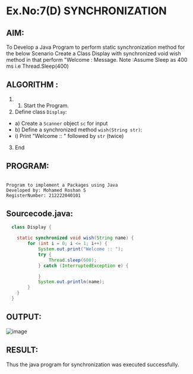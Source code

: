 
# Ex.No:7(D) SYNCHRONIZATION
## AIM:
 To Develop a Java Program to perform static synchronization method for the below Scenario Create a Class Display with synchronized void wish method in that perform "Welcome : Message. Note :Assume Sleep as 400 ms i.e Thread.Sleep(400)
 
## ALGORITHM :
1.	1.	Start the Program.
2.	Define class `Display`:
-	a) Create a `Scanner` object `sc` for input
-	b) Define a synchronized method `wish(String str)`:
- i) Print "Welcome :: " followed by `str` (twice)
3.	End

## PROGRAM:
 ```

Program to implement a Packages using Java
Developed by: Mohamed Roshan S
RegisterNumber: 212222040101

```

## Sourcecode.java:
```java
  class Display {

	static synchronized void wish(String name) {
		for (int i = 0; i <= 1; i++) {
			System.out.print("Welcome :: ");
			try {
				Thread.sleep(600);
			} catch (InterruptedException e) {

			}
			System.out.println(name);
		}
	}
  }
```

## OUTPUT:

![image](https://github.com/user-attachments/assets/d1839a22-c590-495f-bc6a-303d5f85e3db)

## RESULT:
Thus the java program for synchronization was executed successfully.
